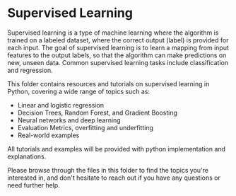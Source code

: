 # Supervised Learning
Supervised learning is a type of machine learning where the algorithm is trained on a labeled dataset, where the correct output (label) is provided for each input. The goal of supervised learning is to learn a mapping from input features to the output labels, so that the algorithm can make predictions on new, unseen data. Common supervised learning tasks include classification and regression.

This folder contains resources and tutorials on supervised learning in Python, covering a wide range of topics such as:

- Linear and logistic regression
- Decision Trees, Random Forest, and Gradient Boosting
- Neural networks and deep learning
- Evaluation Metrics, overfitting and underfitting
- Real-world examples

All tutorials and examples will be provided with python implementation and explanations.

Please browse through the files in this folder to find the topics you're interested in, and don't hesitate to reach out if you have any questions or need further help.